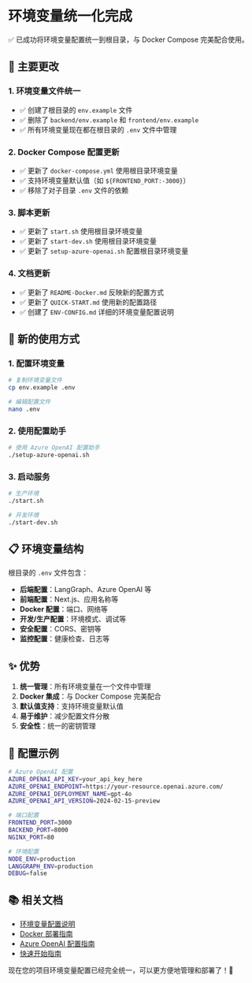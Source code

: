 # 环境变量统一化完成

✅ 已成功将环境变量配置统一到根目录，与 Docker Compose 完美配合使用。

## 🎯 主要更改

### 1. **环境变量文件统一**
- ✅ 创建了根目录的 `env.example` 文件
- ✅ 删除了 `backend/env.example` 和 `frontend/env.example`
- ✅ 所有环境变量现在都在根目录的 `.env` 文件中管理

### 2. **Docker Compose 配置更新**
- ✅ 更新了 `docker-compose.yml` 使用根目录环境变量
- ✅ 支持环境变量默认值（如 `${FRONTEND_PORT:-3000}`）
- ✅ 移除了对子目录 `.env` 文件的依赖

### 3. **脚本更新**
- ✅ 更新了 `start.sh` 使用根目录环境变量
- ✅ 更新了 `start-dev.sh` 使用根目录环境变量
- ✅ 更新了 `setup-azure-openai.sh` 配置根目录环境变量

### 4. **文档更新**
- ✅ 更新了 `README-Docker.md` 反映新的配置方式
- ✅ 更新了 `QUICK-START.md` 使用新的配置路径
- ✅ 创建了 `ENV-CONFIG.md` 详细的环境变量配置说明

## 🚀 新的使用方式

### 1. **配置环境变量**
```bash
# 复制环境变量文件
cp env.example .env

# 编辑配置文件
nano .env
```

### 2. **使用配置助手**
```bash
# 使用 Azure OpenAI 配置助手
./setup-azure-openai.sh
```

### 3. **启动服务**
```bash
# 生产环境
./start.sh

# 开发环境
./start-dev.sh
```

## 📋 环境变量结构

根目录的 `.env` 文件包含：

- **后端配置**：LangGraph、Azure OpenAI 等
- **前端配置**：Next.js、应用名称等
- **Docker 配置**：端口、网络等
- **开发/生产配置**：环境模式、调试等
- **安全配置**：CORS、密钥等
- **监控配置**：健康检查、日志等

## ✨ 优势

1. **统一管理**：所有环境变量在一个文件中管理
2. **Docker 集成**：与 Docker Compose 完美配合
3. **默认值支持**：支持环境变量默认值
4. **易于维护**：减少配置文件分散
5. **安全性**：统一的密钥管理

## 🔧 配置示例

```bash
# Azure OpenAI 配置
AZURE_OPENAI_API_KEY=your_api_key_here
AZURE_OPENAI_ENDPOINT=https://your-resource.openai.azure.com/
AZURE_OPENAI_DEPLOYMENT_NAME=gpt-4o
AZURE_OPENAI_API_VERSION=2024-02-15-preview

# 端口配置
FRONTEND_PORT=3000
BACKEND_PORT=8000
NGINX_PORT=80

# 环境配置
NODE_ENV=production
LANGGRAPH_ENV=production
DEBUG=false
```

## 📚 相关文档

- [环境变量配置说明](ENV-CONFIG.md)
- [Docker 部署指南](README-Docker.md)
- [Azure OpenAI 配置指南](AZURE-OPENAI-SETUP.md)
- [快速开始指南](QUICK-START.md)

现在您的项目环境变量配置已经完全统一，可以更方便地管理和部署了！🎉
